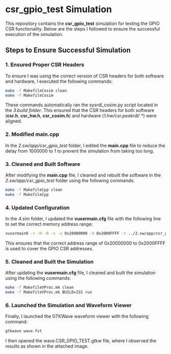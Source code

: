 # csr_gpio_test Simulation

This repository contains the **csr_gpio_test** simulation for testing the GPIO CSR functionality. Below are the steps I followed to ensure the successful execution of the simulation.

## Steps to Ensure Successful Simulation

### 1. Ensured Proper CSR Headers
To ensure I was using the correct version of CSR headers for both software and hardware, I executed the following commands:

```bash
make -f MakefileCosim clean
make -f MakefileCosim
```

These commands automatically ran the sysrdl_cosim.py script located in the *3.build folder*. This ensured that the CSR headers for both software (**csr.h**, **csr_hw.h**, **csr_cosim.h**) and hardware (*1.hw/csr.peakrdl/* *) were aligned.

### 2. Modified main.cpp
In the *2.sw/app/csr_gpio_test* folder, I edited the **main.cpp** file to reduce the delay from 1000000 to 1 to prevent the simulation from taking too long.

### 3. Cleaned and Built Software
After modifying the **main.cpp** file, I cleaned and rebuilt the software in the *2.sw/app/csr_gpio_test* folder using the following commands:

```bash
make -f MakefileCpp clean
make -f MakefileCpp
```

### 4. Updated Configuration
In the *4.sim* folder, I updated the **vusermain.cfg** file with the following line to set the correct memory address range:

```bash
vusermain0 -r -H -R -c -x 0x20000000 -X 0x2000FFFF -t ../2.sw/app/csr_gpio_test/main.elf
```
This ensures that the correct address range of 0x20000000 to 0x2000FFFF is used to cover the GPIO CSR addresses.

### 5. Cleaned and Built the Simulation
After updating the **vusermain.cfg** file, I cleaned and built the simulation using the following commands:

```bash
make -f MakefileVProc.mk clean
make -f MakefileVProc.mk BUILD=ISS run
```

### 6. Launched the Simulation and Waveform Viewer
Finally, I launched the GTKWave waveform viewer with the following command:

```bash
gtkwave wave.fst
```
I then opened the wave.CSR_GPIO_TEST.gtkw file, where I observed the results as shown in the attached image.